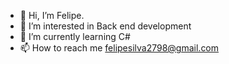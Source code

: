 - 👋 Hi, I’m Felipe.
- 👀 I’m interested in Back end development
- 🌱 I’m currently learning C#
- 📫 How to reach me felipesilva2798@gmail.com

<!---
FelipeGarcia27/FelipeGarcia27 is a ✨ special ✨ repository because its `README.md` (this file) appears on your GitHub profile.
You can click the Preview link to take a look at your changes.
--->
